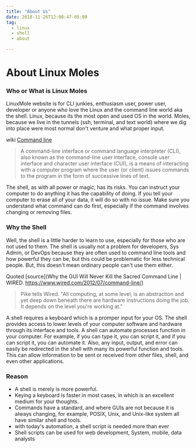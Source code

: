 ```yaml
---
title: "About Us"
date: 2018-11-26T12:00:47-05:00
tag:
  - linux
  - shell
  - about

---
```


# About Linux Moles

### Who or What is Linux Moles

LinuxMole website is for CLI junkies, enthusiasm user, power user, developer or anyone who love the Linux and the command line world aka the shell.  Linux, because its the most open and used OS in the world. Moles, because we live in the tunnels (ssh, terminal, and text world) where we dig into place were most normal don't venture and what proper input.

wiki [Command line](https://en.wikipedia.org/wiki/Command-line_interface)

> A command-line interface or command language interpreter (CLI), also known as the command-line user interface, console user interface and character user interface (CUI), is a means of interacting with a computer program where the user (or client) issues commands to the program in the form of successive lines of text.

The shell, as with all power or magic, has its risks. You can instruct your computer to do anything it has the capability of doing. If you tell your computer to erase all of your data, it will do so with no issue. Make sure you understand what command can do first, especially if the command involves changing or removing files.

### Why the Shell 

Well, the shell is a little harder to learn to use, especially for those who are not used to them. The shell is usually not a problem for developers, Sys Admin, or DevOps because they are often used to command line tools and how powerful they can be, but this could be problematic for less technical people. But, this doesn't mean ordinary people can't use them either.

Quoted  [source](Why the GUI Will Never Kill the Sacred Command Line | WIRED. https://www.wired.com/2012/07/command-line/)

> Pike tells Wired. "All computing, at some level, is an abstraction and yet deep down beneath there are hardware instructions doing the job. It depends on the level you're working at."


A shell requires a keyboard which is a promper input for your OS. The shell provides access to lower levels of your computer software and hardware through its interface and tools. A shell can automate processes function in your computer. For example, if you can type it, you can script it, and if you can script it, you can automate it. Also, any input, output, and error can easily be redirected in the shell with many its powerful function and tools. This can allow information to be sent or received from other files, shell, and even other applications. 

###  Reason

- A shell is merely is more powerful.
- Keying a keyboard is faster in most cases, in which is an excellent medium for your thoughts.
- Commands have a standard, and where GUIs are not because it is always changing, for example, POSIX, Unix, and Unix-like system all have similar shell and tools.
- with today's automation, a shell script is needed more than ever
- Shell scripts can be used for web development, System, mobile, data analysts
